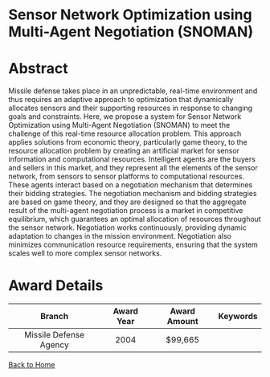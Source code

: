 
Sensor Network Optimization using Multi-Agent Negotiation (SNOMAN)
==================================================================

# Abstract


Missile defense takes place in an unpredictable, real-time environment and thus requires an adaptive approach to optimization that dynamically allocates sensors and their supporting resources in response to changing goals and constraints. Here, we propose a system for Sensor Network Optimization using Multi-Agent Negotiation (SNOMAN) to meet the challenge of this real-time resource allocation problem. This approach applies solutions from economic theory, particularly game theory, to the resource allocation problem by creating an artificial market for sensor information and computational resources. Intelligent agents are the buyers and sellers in this market, and they represent all the elements of the sensor network, from sensors to sensor platforms to computational resources. These agents interact based on a negotiation mechanism that determines their bidding strategies. The negotiation mechanism and bidding strategies are based on game theory, and they are designed so that the aggregate result of the multi-agent negotiation process is a market in competitive equilibrium, which guarantees an optimal allocation of resources throughout the sensor network. Negotiation works continuously, providing dynamic adaptation to changes in the mission environment. Negotiation also minimizes communication resource requirements, ensuring that the system scales well to more complex sensor networks.  

# Award Details

|Branch|Award Year|Award Amount|Keywords|
| :---: | :---: | :---: | :---: |
|Missile Defense Agency|2004|$99,665||
  
  


[Back to Home](https://github.com/chrischow/dod_sbir_awards#125)